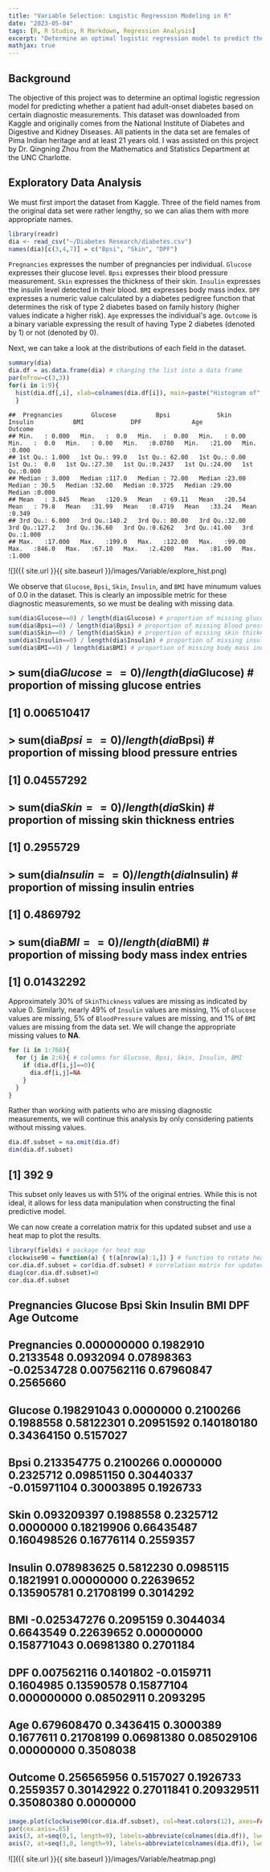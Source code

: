 ```yaml
---
title: "Variable Selection: Logistic Regression Modeling in R"
date: "2023-05-04"
tags: [R, R Studio, R Markdown, Regression Analysis]
excerpt: "Determine an optimal logistic regression model to predict the causation of adult-onset diabetes"
mathjax: true
---
```


## Background

The objective of this project was to determine an optimal logistic regression model for predicting whether a patient had adult-onset diabetes based on certain diagnostic measurements. This dataset was downloaded from Kaggle and originally comes from the National Institute of Diabetes and Digestive and Kidney Diseases. All patients in the data set are females of Pima Indian heritage and at least 21 years old. I was assisted on this project by Dr. Qingning Zhou from the Mathematics and Statistics Department at the UNC Charlotte. 

## Exploratory Data Analysis

We must first import the dataset from Kaggle. Three of the field names from the original data set were rather lengthy, so we can alias them with more appropriate names. 

```r
library(readr)
dia <- read_csv("~/Diabetes Research/diabetes.csv")
names(dia)[c(3,4,7)] = c("Bpsi", "Skin", "DPF")
```

`Pregnancies` expresses the number of pregnancies per individual. `Glucose` expresses their glucose level. `Bpsi` expresses their blood pressure measurement. `Skin` expresses the thickness of their skin. `Insulin` expresses the insulin level detected in their blood. `BMI` expresses body mass index. `DPF` expresses a numeric value calculated by a diabetes pedigree function that determines the risk of type 2 diabetes based on family history (higher values indicate a higher risk). `Age` expresses the individual's age. `Outcome` is a binary variable expressing the result of having Type 2 diabetes (denoted by 1) or not (denoted by 0).

Next, we can take a look at the distributions of each field in the dataset.

```r
summary(dia)
dia.df = as.data.frame(dia) # changing the list into a data frame 
par(mfrow=c(3,3))
for(i in 1:9){
  hist(dia.df[,i], xlab=colnames(dia.df[i]), main=paste("Histogram of", colnames(dia.df[i])), col="lightgreen", breaks=30)
  }
```

    ##  Pregnancies        Glucose           Bpsi             Skin          Insulin           BMI             DPF              Age           Outcome     
    ## Min.   : 0.000   Min.   :  0.0   Min.   :  0.00   Min.   : 0.00   Min.   :  0.0   Min.   : 0.00   Min.   :0.0780   Min.   :21.00   Min.   :0.000  
    ## 1st Qu.: 1.000   1st Qu.: 99.0   1st Qu.: 62.00   1st Qu.: 0.00   1st Qu.:  0.0   1st Qu.:27.30   1st Qu.:0.2437   1st Qu.:24.00   1st Qu.:0.000  
    ## Median : 3.000   Median :117.0   Median : 72.00   Median :23.00   Median : 30.5   Median :32.00   Median :0.3725   Median :29.00   Median :0.000  
    ## Mean   : 3.845   Mean   :120.9   Mean   : 69.11   Mean   :20.54   Mean   : 79.8   Mean   :31.99   Mean   :0.4719   Mean   :33.24   Mean   :0.349  
    ## 3rd Qu.: 6.000   3rd Qu.:140.2   3rd Qu.: 80.00   3rd Qu.:32.00   3rd Qu.:127.2   3rd Qu.:36.60   3rd Qu.:0.6262   3rd Qu.:41.00   3rd Qu.:1.000  
    ## Max.   :17.000   Max.   :199.0   Max.   :122.00   Max.   :99.00   Max.   :846.0   Max.   :67.10   Max.   :2.4200   Max.   :81.00   Max.   :1.000  


![]({{ site.url }}{{ site.baseurl }}/images/Variable/explore_hist.png)<!-- -->

We observe that `Glucose`, `Bpsi`, `Skin`, `Insulin`, and `BMI` have minumum values of 0.0 in the dataset. This is clearly an impossible metric for these diagnostic measurements, so we must be dealing with missing data.

```r
sum(dia$Glucose==0) / length(dia$Glucose) # proportion of missing glucose entries
sum(dia$Bpsi==0) / length(dia$Bpsi) # proportion of missing blood pressure entries
sum(dia$Skin==0) / length(dia$Skin) # proportion of missing skin thickness entries
sum(dia$Insulin==0) / length(dia$Insulin) # proportion of missing insulin entries
sum(dia$BMI==0) / length(dia$BMI) # proportion of missing body mass index entries
```

##  > sum(dia$Glucose==0) / length(dia$Glucose) # proportion of missing glucose entries
##  [1] 0.006510417
##  > sum(dia$Bpsi==0) / length(dia$Bpsi) # proportion of missing blood pressure entries
##  [1] 0.04557292
##  > sum(dia$Skin==0) / length(dia$Skin) # proportion of missing skin thickness entries
##  [1] 0.2955729
##  > sum(dia$Insulin==0) / length(dia$Insulin) # proportion of missing insulin entries
##  [1] 0.4869792
##  > sum(dia$BMI==0) / length(dia$BMI) # proportion of missing body mass index entries
##  [1] 0.01432292

Approximately 30% of `SkinThickness` values are missing as indicated by value 0. Similarly, nearly 49% of `Insulin` values are missing, 1% of `Glucose` values are missing, 5% of `BloodPressure` values are missing, and 1% of `BMI` values are missing from the data set. We will change the appropriate missing values to **NA**.

```r
for (i in 1:768){
  for (j in 2:6){ # columns for Glucose, Bpsi, Skin, Insulin, BMI
    if (dia.df[i,j]==0){
      dia.df[i,j]=NA
    }
  }
}
```

Rather than working with patients who are missing diagnostic measurements, we will continue this analysis by only considering patients without missing values.

```r
dia.df.subset = na.omit(dia.df)
dim(dia.df.subset)
```
## [1] 392   9

This subset only leaves us with 51% of the original entries. While this is not ideal, it allows for less data manipulation when constructing the final predictive model. 

We can now create a correlation matrix for this updated subset and use a heat map to plot the results.

```r
library(fields) # package for heat map
clockwise90 = function(a) { t(a[nrow(a):1,]) } # function to rotate heat map
cor.dia.df.subset = cor(dia.df.subset) # correlation matrix for updated subset
diag(cor.dia.df.subset)=0
cor.dia.df.subset
```

##             Pregnancies   Glucose       Bpsi      Skin    Insulin         BMI          DPF        Age   Outcome
## Pregnancies  0.000000000 0.1982910  0.2133548 0.0932094 0.07898363 -0.02534728  0.007562116 0.67960847 0.2565660
## Glucose      0.198291043 0.0000000  0.2100266 0.1988558 0.58122301  0.20951592  0.140180180 0.34364150 0.5157027
## Bpsi         0.213354775 0.2100266  0.0000000 0.2325712 0.09851150  0.30440337 -0.015971104 0.30003895 0.1926733
## Skin         0.093209397 0.1988558  0.2325712 0.0000000 0.18219906  0.66435487  0.160498526 0.16776114 0.2559357
## Insulin      0.078983625 0.5812230  0.0985115 0.1821991 0.00000000  0.22639652  0.135905781 0.21708199 0.3014292
## BMI         -0.025347276 0.2095159  0.3044034 0.6643549 0.22639652  0.00000000  0.158771043 0.06981380 0.2701184
## DPF          0.007562116 0.1401802 -0.0159711 0.1604985 0.13590578  0.15877104  0.000000000 0.08502911 0.2093295
## Age          0.679608470 0.3436415  0.3000389 0.1677611 0.21708199  0.06981380  0.085029106 0.00000000 0.3508038
## Outcome      0.256565956 0.5157027  0.1926733 0.2559357 0.30142922  0.27011841  0.209329511 0.35080380 0.0000000

```r
image.plot(clockwise90(cor.dia.df.subset), col=heat.colors(12), axes=FALSE) # heat map of NA-removed correlations
par(cex.axis=.65)
axis(3, at=seq(0,1, length=9), labels=abbreviate(colnames(dia.df)), lwd=0, pos=1.1)
axis(2, at=seq(1,0, length=9), labels=abbreviate(colnames(dia.df)), lwd=0, pos=-0.1)
```

![]({{ site.url }}{{ site.baseurl }}/images/Variable/heatmap.png)<!-- -->
